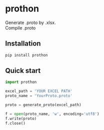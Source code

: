 # prothon
Generate .proto by .xlsx.  
Compile .proto

## Installation
```bash
pip install prothon
```

## Quick start
```python
import prothon

excel_path = 'YOUR EXCEL PATH'
proto_name = 'YourProto.proto'

proto = generate_proto(excel_path)

f = open(proto_name, 'w', encoding='utf8')
f.write(proto)
f.close()
```
